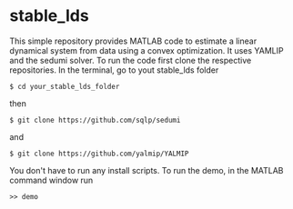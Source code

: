 # stable_lds
This simple repository provides MATLAB code to estimate a linear dynamical system from data using a convex optimization. It uses YAMLIP and the sedumi solver. To run the code first clone the respective repositories. In the terminal, go to yout stable_lds folder
```
$ cd your_stable_lds_folder
```
then
```
$ git clone https://github.com/sqlp/sedumi
```
and
```
$ git clone https://github.com/yalmip/YALMIP
```
You don't have to run any install scripts. To run the demo, in the MATLAB command window run 
```
>> demo
```
